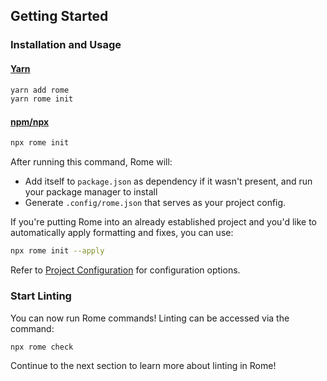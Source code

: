 ## Getting Started

### Installation and Usage

#### [Yarn](https://yarnpkg.com/)

```bash
yarn add rome
yarn rome init
```

#### [npm/npx](https://www.npmjs.com/)

```bash
npx rome init
```

After running this command, Rome will:

- Add itself to `package.json` as dependency if it wasn't present, and run your package manager to install
- Generate `.config/rome.json` that serves as your project config.

If you're putting Rome into an already established project and you'd like to automatically apply formatting and fixes, you can use:

```bash
npx rome init --apply
```

Refer to [Project Configuration](#project-configuration) for configuration options.

### Start Linting

You can now run Rome commands! Linting can be accessed via the command:

```bash
npx rome check
```

Continue to the next section to learn more about linting in Rome!
